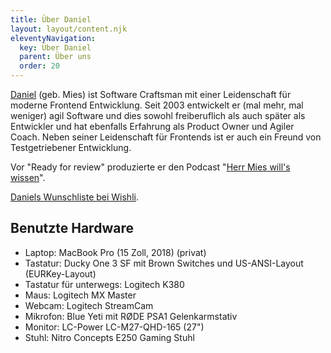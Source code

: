 ```yaml
---
title: Über Daniel
layout: layout/content.njk
eleventyNavigation:
  key: Über Daniel
  parent: Über uns
  order: 20
---
```


[Daniel](https://zenzes.me) (geb. Mies) ist Software Craftsman mit einer Leidenschaft für moderne Frontend Entwicklung. Seit 2003 entwickelt er (mal mehr, mal weniger) agil Software und dies sowohl freiberuflich als auch später als Entwickler und hat ebenfalls Erfahrung als Product Owner und Agiler Coach. Neben seiner Leidenschaft für Frontends ist er auch ein Freund von Testgetriebener Entwicklung.

Vor "Ready for review" produzierte er den Podcast "[Herr Mies will's wissen](https://mies.me)".

[Daniels Wunschliste bei Wishli](https://wishli.app/VQsEaoAm).

## Benutzte Hardware

- Laptop: MacBook Pro (15 Zoll, 2018) (privat)
- Tastatur: Ducky One 3 SF mit Brown Switches und US-ANSI-Layout (EURKey-Layout)
- Tastatur für unterwegs: Logitech K380
- Maus: Logitech MX Master
- Webcam: Logitech StreamCam
- Mikrofon: Blue Yeti mit RØDE PSA1 Gelenkarmstativ
- Monitor: LC-Power LC-M27-QHD-165 (27")
- Stuhl: Nitro Concepts E250 Gaming Stuhl
